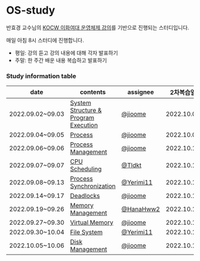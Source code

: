 # OS-study
반효경 교수님의 [KOCW 이화여대 운영체제 강의](http://kocw.net/home/cview.do?cid=3646706b4347ef09)를 기반으로 진행되는 스터디입니다.

매일 아침 8시 스터디에 진행합니다.
- 평일: 강의 듣고 강의 내용에 대해 각자 발표하기
- 주말: 한 주간 배운 내용 복습하고 발표하기

### Study information table
date|contents|assignee|2차복습일
--|--|--|--
2022.09.02~09.03|[System Structure & Program Execution](https://github.com/Growth-Collectors/OS-study/blob/b61ce2d79ed9c99292759e77d44b6c0abdcbab88/System%20Structure%20&%20Program%20Execution.md)|[@jioome](https://github.com/jioome)|2022.10.08
2022.09.04~09.05|[Process](https://github.com/Growth-Collectors/OS-study/blob/2095a576f0d19a85b1968706313c5b4e0e08ffa8/Process.md)|[@jioome](https://github.com/jioome)|2022.10.09
2022.09.06~09.06|[Process Management](https://github.com/Growth-Collectors/OS-study/blob/84c1b44250cd89bad6c5ab5a7b44e0f11fcc4414/Process%20Management.md)|[@jioome](https://github.com/jioome)|2022.10.10
2022.09.07~09.07|[CPU Scheduling](https://github.com/Growth-Collectors/OS-study/blob/main/CPU%20Scheduling.md)| [@Tldkt](https://github.com/Tldkt) |2022.10.10
2022.09.08~09.13|[Process Synchronization](https://github.com/Growth-Collectors/OS-study/blob/main/Process%20Synchronization%20(Critical%20Section).md) |[@Yerimi11](https://github.com/Yerimi11)|2022.10.11
2022.09.14~09.17|[Deadlocks](https://github.com/Growth-Collectors/OS-study/blob/2685b7853bf688f8b590a0b2be58d81b16b8be29/Deadlocks.md)| [@jioome](https://github.com/jioome) |2022.10.11
2022.09.19~09.26|[Memory Management](https://github.com/Growth-Collectors/OS-study/blob/689676b068421f13413b3e50e1dc84a5fbd6ff4a/Memory-Management.md)|[@HanaHww2](https://github.com/HanaHww2)|2022.10.12
2022.09.27~09.30|[Virtual Memory](https://github.com/Growth-Collectors/OS-study/blob/8d5db94eababfc54e0c7444133a3cc96aa1257bd/Virtual-Memory.md)|[@jioome](https://github.com/jioome)|2022.10.12
2022.09.30~10.04|[File System](./File-System.md)|[@Yerimi11](https://github.com/Yerimi11)|2022.10.13
2022.10.05~10.06|[Disk Management](./Disk-Management.md)|[@jioome](https://github.com/jioome)|2022.10.14
